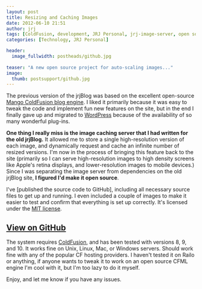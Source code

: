 ```yaml
---
layout: post
title: Resizing and Caching Images
date: 2012-06-10 21:51
author: jrj
tags: [ColdFusion, development, JRJ Personal, jrj-image-server, open source, GitHub, metablog]
categories: [Technology, JRJ Personal]

header:
  image_fullwidth: postheads/github.jpg
  
teaser: "A new open source project for auto-scaling images..."
image:
  thumb: postsupport/github.jpg
---
```

The previous version of the jrjBlog was based on the excellent open-source [Mango ColdFusion blog engine][1]. I liked it primarily because it was easy to tweak the code and implement fun new features on the site, but in the end I finally gave up and migrated to [WordPress][2] because of the availability of so many wonderful plug-ins.

**One thing I really miss is the image caching server that I had written for the old jrjBlog.** It allowed me to store a single high-resolution version of each image, and dynamically request and cache an infinite number of resized versions. I'm now in the process of bringing this feature back to the site (primarily so I can serve high-resolution images to high density screens like Apple's retina displays, and lower-resolution images to mobile devices.) Since I was separating the image server from dependencies on the old jrjBlog site, **I figured I'd make it open source**.

I've [published the source code to GitHub], including all necessary source files to get up and running. I even included a couple of images to make it easier to test and confirm that everything is set up correctly. It's licensed under the [MIT license][4].

## [View on GitHub][5]

The system requires [ColdFusion][6], and has been tested with versions 8, 9, and 10. It works fine on Unix, Linux, Mac, or Windows servers. Should work fine with any of the popular CF hosting providers. I haven't tested it on Railo or anything, if anyone wants to tweak it to work on an open source CFML engine I'm cool with it, but I'm too lazy to do it myself.

Enjoy, and let me know if you have any issues.

[1]: http://www.mangoblog.org
[2]: http://wordpress.org
[3]: https://github.com/jrjones/jrj-image-server/
[4]: http://en.wikipedia.org/wiki/MIT_License
[5]: https://github.com/jrjones/jrj-image-server
[6]: http://www.adobe.com/products/coldfusion-family.html